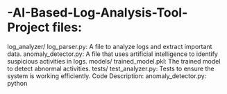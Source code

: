 # -AI-Based-Log-Analysis-Tool-Project files:
log_analyzer/
log_parser.py: A file to analyze logs and extract important data.
anomaly_detector.py: A file that uses artificial intelligence to identify suspicious activities in logs.
models/
trained_model.pkl: The trained model to detect abnormal activities.
tests/
test_analyzer.py: Tests to ensure the system is working efficiently.
Code Description:
anomaly_detector.py:
python
